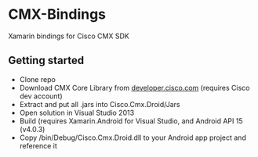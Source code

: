 CMX-Bindings
============

Xamarin bindings for Cisco CMX SDK

Getting started
---------------

- Clone repo
- Download CMX Core Library from [developer.cisco.com](https://developer.cisco.com/site/cmx-mobility-services/downloads/) (requires Cisco dev account)
- Extract and put all .jars into Cisco.Cmx.Droid/Jars
- Open solution in Visual Studio 2013
- Build (requires Xamarin.Android for Visual Studio, and Android API 15 (v4.0.3)
- Copy /bin/Debug/Cisco.Cmx.Droid.dll to your Android app project and reference it
